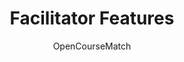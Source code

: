 ---
weight: 500
title: "Facilitator Features"
description: "TODO"
icon: "settings_suggest"
author: "OpenCourseMatch"
---